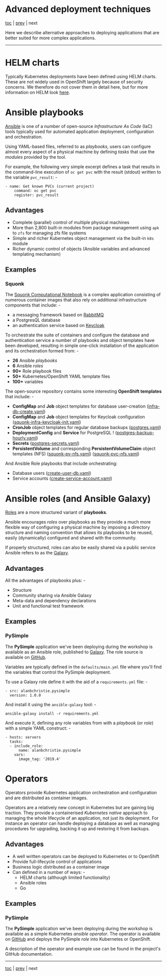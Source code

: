 # Advanced deployment techniques

[toc](../README.md) | [prev](../tutorial-5/README.md) | next

Here we describe alternative approaches to deploying applications that are
better suited for more complex applications.

---

# HELM charts

Typically Kubernetes deployments have been defined using HELM charts.
These are not widely used in OpenShift largely because of security concerns.
We therefore do not cover them in detail here, but for more information on HELM
look [here](https://helm.sh/).

# Ansible playbooks

[Ansible] is one of a number of open-source *Infrastructure As Code* (IaC)
tools typically used for automated application deployment, configuration
and orchestration.

Using YAML-based files, referred to as *playbooks*, users can configure almost
every aspect of a physical machine by defining *tasks* that use the *modules*
provided by the tool.

For example, the following very simple excerpt defines a task that results
in the command-line execution of `oc get pvc` with the result (stdout) written
to the variable `pvc_result`: -

    - name: Get known PVCs (current project)
        command: oc get pvc
        register: pvc_result

## Advantages

-   Complete (parallel) control of multiple physical machines 
-   More than 2,800 built-in modules from package management using `apk`
    to `zfs` for managing zfs file systems
-   Simple and richer Kubernetes object management via the built-in `k8s` module
-   Richer dynamic control of objects (Ansible variables and advanced templating mechanism)

## Examples

### Squonk

The [Squonk Computational Notebook] is a complex application consisting of
numerous container images that also rely on additional infrastructure
components that include: -

-   a messaging framework based on [RabbitMQ]
-   a PostgresQL database
-   an authentication service based on [Keycloak] 

To orchestrate the suite of containers and configure the database and
authentication service a number of playbooks and object templates have been
developed, resulting in simple one-click installation of the application
and its orchestration formed from: -

-   **26** Ansible *playbooks*
-   **6** Ansible *roles*
-   **90+** Role playbook files
-   **50+** Kubernetes/OpenShift YAML template files
-   **100+** variables

The open-source repository contains some interesting **OpenShift templates**
that include: -

-   **ConfigMap** and **Job** object templates for database user-creation
    ([infra-db-create.yaml](https://raw.githubusercontent.com/InformaticsMatters/squonk/master/openshift/ansible/roles/infra/files/infra-db-create.yaml))
-   **ConfigMap** and **Job** object templates for Keycloak configuration
    ([squonk-infra-keycloak-init.yaml](https://raw.githubusercontent.com/InformaticsMatters/squonk/master/openshift/ansible/roles/squonk/files/squonk-infra-keycloak-init.yaml))
-   **CronJob** object templates for regular database backups
    ([postgres.yaml](https://raw.githubusercontent.com/InformaticsMatters/squonk/master/openshift/ansible/roles/infra/files/postgres.yaml)) 
-   **DeploymentConfig** and **Service** for PostgreSQL !
    ([postgres-backup-hourly.yaml](https://raw.githubusercontent.com/InformaticsMatters/squonk/master/openshift/ansible/roles/infra/files/postgres-backup-hourly.yaml))
-   **Secrets**
    ([postgres-secrets.yaml](https://raw.githubusercontent.com/InformaticsMatters/squonk/master/openshift/ansible/roles/infra/files/postgres-secrets.yaml))
-   **PersistentVolume** and corresponding **PersistentVolumeClaim** object templates (NFS)
    ([squonk-pv-nfs.yaml](https://raw.githubusercontent.com/InformaticsMatters/squonk/master/openshift/ansible/roles/squonk/files/squonk-pv-nfs.yaml))
    ([squonk-pvc-nfs.yaml](https://github.com/InformaticsMatters/squonk/blob/master/openshift/ansible/roles/squonk/files/squonk-pvc-nfs.yaml))

And Ansible Role playbooks that include orchestrating:

-   Database users
    ([create-user-db.yaml](https://raw.githubusercontent.com/InformaticsMatters/squonk/master/openshift/ansible/roles/infra/tasks/create-user-db.yaml))
-   Service accounts
    ([create-service-account.yaml](https://raw.githubusercontent.com/InformaticsMatters/squonk/master/openshift/ansible/roles/infra/tasks/create-service-account.yaml))

# Ansible roles (and Ansible Galaxy)

[Roles] are a more structured variant of **playbooks**.

Ansible encourages *roles* over playbooks as they provide a much more flexible
way of configuring a physical machine by imposing a directory structure and
naming convention that allows its playbooks to be reused, easily (dynamically)
configured and shared with the community.

If properly structured, roles can also be easily shared via a public service
Ansible refers to as the [Galaxy].

## Advantages

All the advantages of playbooks plus: -

-   Structure
-   Community sharing via Ansible Galaxy
-   Meta-data and dependency declarations
-   Unit and functional test framework
 
## Examples

### PySimple

The **PySimple** application we've been deploying during the workshop is
available as an Ansible role, published to [Galaxy]. The role source is
available on [GitHub](https://github.com/alanbchristie/ansible-role-PySimple).

Variables are typically defined in the `defaults/main.yml` file where you'll
find the variables that control the PySimple deployment.

To use a Galaxy role define it with the aid of a `requirements.yml`
file: -

    - src: alanbchristie.pysimple
      version: 1.0.0

And install it using the `ansible-galaxy` tool: -

    ansible-galaxy install -r requirements.yml
    
And execute it, defining any role variables from with a *playbook*
(or *role*) with a simple YAML construct: -

    - hosts: servers
      tasks:
      - include_role:
          name: alanbchristie.pysimple
        vars:
          image_tag: '2019.4'
    
# Operators

Operators provide Kubernetes application orchestration and configuration and
are distributed as container images.

Operators are a relatively new concept in Kubernetes but are gaining big traction.
They provide a containerised *Kubernetes native* approach to managing the whole
lifecycle of an application, not just its deployment. For instance an operator
can handle deploying a database as well as managing procedures for upgrading,
backing it up and restoring it from backups.

## Advantages

-   A well written operators can be deployed to Kubernetes or to OpenShift
-   Provide full-lifecycle control of applications
-   Business logic distributed as a container image
-   Can defined in a number of ways: -
    -   HELM charts (although limited functionality)
    -   Ansible roles
    -   Go

## Examples

### PySimple

The **PySimple** application we've been deploying during the workshop is
available as a simple Kubernetes *ansible operator*. The operator is
available on [GitHub](https://github.com/alanbchristie/ansible-operator-PySimple)
and deploys the PySimple *role* into Kubernetes or OpenShift.
 
A description of the operator and example use can be found in the
project's GitHub documentation.

---

[toc](../README.md) | [prev](../tutorial-5/README.md) | next

[ansible]: https://www.ansible.com/resources/get-started
[galaxy]: https://galaxy.ansible.com
[keycloak]: https://www.keycloak.org
[rabbitmq]: https://www.rabbitmq.com
[roles]: https://docs.ansible.com/ansible/latest/user_guide/playbooks_reuse_roles.html
[squonk computational notebook]: https://squonk.it
